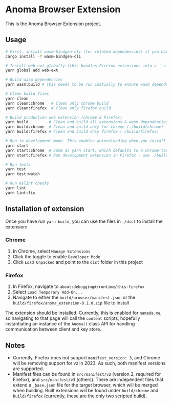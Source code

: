 # Anoma Browser Extension

This is the Anoma Browser Extension project.

## Usage

```bash
# First, install wasm-bindgen-cli (for related dependencies) if you haven't already:
cargo install -f wasm-bindgen-cli

# Install web-ext globally (this bundles Firefox extensions into a `.zip` file):
yarn global add web-ext

# Build wasm dependencies
yarn wasm:build # This needs to be run initially to ensure wasm dependencies are available

# Clean build files
yarn clean
yarn clean:chrome   # Clean only chrome build
yarn clean:firefox  # Clean only firefox build

# Build production web extension (chrome & Firefox)
yarn build         # Clean and build all extensions & wasm dependencies
yarn build:chrome  # Clean and build only for chrome (./build/chrome)
yarn build:firefox # Clean and build only firefox (./build/firefox)

# Run in development mode. This enables autoreloading when you install the extension at ./build/chrome
yarn start
yarn start:chrome  # Same as yarn start, which defaults to a Chrome target
yarn start:firefox # Run development extension in Firefox - use ./build/firefox

# Run tests
yarn test
yarn test:watch

# Run eslint checks
yarn lint
yarn lint:fix
```

## Installation of extension

Once you have run `yarn build`, you can use the files in `./dist` to install the extension:

### Chrome

1. In Chrome, select `Manage Extensions`
2. Click the toggle to enable `Developer Mode`
3. Click `Load Unpacked` and point to the `dist` folder in this project

### Firefox

1. In Firefox, navigate to `about:debugging#/runtime/this-firefox`
2. Select `Load Temporary Add-On...`
3. Navigate to either the `build/browser/manifest.json` or the `build/firefox/anoma_extension-0.1.0.zip` file to install

The extension should be installed. Currently, this is enabled for `namada.me`, so navigating to that page will call the `content` scripts,
hopefully instantiating an instance of the `Anoma()` class API for handling communication between client and key store.

## Notes

- Currently, Firefox does not support `manifest_version: 3`, and Chrome will be removing support for `V2` in 2023. As such, both manifest versions are supported.
- Manifest files can be found in `src/manifest/v2` (version 2, required for Firefox), and `src/manifest/v3` (others). There are independent files that
  extend a `_base.json` file for the target browser, which will be merged when building. Built extensions will be found under `build/chrome` and `build/firefox` (currently, these are the only two scripted build).
